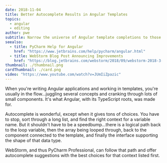 ```yaml
---
date: 2018-11-04
title: Better Autocomplete Results in Angular Templates
topics:
  - angular
  - editing
author: pwe
subtitle: Narrow the universe of Angular template completions to those that matter.
seealso:
  - title: PyCharm Help for Angular
    href: "https://www.jetbrains.com/help/pycharm/angular.html"
  - title: WebStorm Blog Post Announcing Improvements
    href: "https://blog.jetbrains.com/webstorm/2018/09/webstorm-2018-3-eap-3/"
thumbnail: ./thumbnail.png
cardThumbnail: ./card.png
video: "https://www.youtube.com/watch?v=JUmIiZpazic"
---
```


When you're writing Angular applications and working in templates, you're usually in the flow...juggling several concepts and cranking through lots of small components. It's what Angular, with its TypeScript roots, was made for.

Autocomplete is wonderful, except when it gives tons of choices. You have to stop, sort through a long list, and find the right context for a variable name. But it shouldn't have to be a speedbump...there is a logical path back to the loop variable, then the array being looped through, back to the component connected to the template, and finally the interface supporting the shape of that data type.

WebStorm, and thus PyCharm Professional, can follow that path and offer autocomplete suggestions with the best choices for that context listed first.
